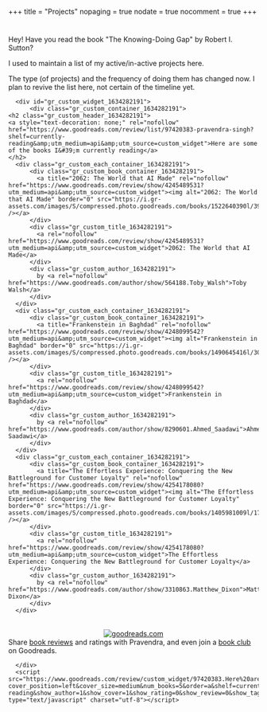 +++
title = "Projects"
nopaging = true
nodate = true
nocomment = true
+++

<div class="custom-quote">
  <h1><i class="icon-quote-left"></i></h1>
  <p> Hey! Have you read the book "The Knowing-Doing Gap" by  Robert I. Sutton?</p>
</div>

I used to maintain a list of my active/in-active projects here.

The type (of projects) and the frequency of doing them has changed now.
I plan to revive the list here, not certain of the timeline yet.



      <div id="gr_custom_widget_1634282191">
          <div class="gr_custom_container_1634282191">
    <h2 class="gr_custom_header_1634282191">
    <a style="text-decoration: none;" rel="nofollow" href="https://www.goodreads.com/review/list/97420383-pravendra-singh?shelf=currently-reading&amp;utm_medium=api&amp;utm_source=custom_widget">Here are some of the books I&#39;m currently reading</a>
    </h2>
      <div class="gr_custom_each_container_1634282191">
          <div class="gr_custom_book_container_1634282191">
            <a title="2062: The World that AI Made" rel="nofollow" href="https://www.goodreads.com/review/show/4245489531?utm_medium=api&amp;utm_source=custom_widget"><img alt="2062: The World that AI Made" border="0" src="https://i.gr-assets.com/images/S/compressed.photo.goodreads.com/books/1522640390l/39701057._SX98_.jpg" /></a>
          </div>
          <div class="gr_custom_title_1634282191">
            <a rel="nofollow" href="https://www.goodreads.com/review/show/4245489531?utm_medium=api&amp;utm_source=custom_widget">2062: The World that AI Made</a>
          </div>
          <div class="gr_custom_author_1634282191">
            by <a rel="nofollow" href="https://www.goodreads.com/author/show/564188.Toby_Walsh">Toby Walsh</a>
          </div>
      </div>
      <div class="gr_custom_each_container_1634282191">
          <div class="gr_custom_book_container_1634282191">
            <a title="Frankenstein in Baghdad" rel="nofollow" href="https://www.goodreads.com/review/show/4248099542?utm_medium=api&amp;utm_source=custom_widget"><img alt="Frankenstein in Baghdad" border="0" src="https://i.gr-assets.com/images/S/compressed.photo.goodreads.com/books/1490645416l/30780005._SX98_.jpg" /></a>
          </div>
          <div class="gr_custom_title_1634282191">
            <a rel="nofollow" href="https://www.goodreads.com/review/show/4248099542?utm_medium=api&amp;utm_source=custom_widget">Frankenstein in Baghdad</a>
          </div>
          <div class="gr_custom_author_1634282191">
            by <a rel="nofollow" href="https://www.goodreads.com/author/show/8290601.Ahmed_Saadawi">Ahmed Saadawi</a>
          </div>
      </div>
      <div class="gr_custom_each_container_1634282191">
          <div class="gr_custom_book_container_1634282191">
            <a title="The Effortless Experience: Conquering the New Battleground for Customer Loyalty" rel="nofollow" href="https://www.goodreads.com/review/show/4254178080?utm_medium=api&amp;utm_source=custom_widget"><img alt="The Effortless Experience: Conquering the New Battleground for Customer Loyalty" border="0" src="https://i.gr-assets.com/images/S/compressed.photo.goodreads.com/books/1405981009l/17924011._SX98_.jpg" /></a>
          </div>
          <div class="gr_custom_title_1634282191">
            <a rel="nofollow" href="https://www.goodreads.com/review/show/4254178080?utm_medium=api&amp;utm_source=custom_widget">The Effortless Experience: Conquering the New Battleground for Customer Loyalty</a>
          </div>
          <div class="gr_custom_author_1634282191">
            by <a rel="nofollow" href="https://www.goodreads.com/author/show/3310863.Matthew_Dixon">Matthew Dixon</a>
          </div>
      </div>
  <br style="clear: both"/>
  <center>
    <a rel="nofollow" href="https://www.goodreads.com/"><img alt="goodreads.com" style="border:0" src="https://s.gr-assets.com/images/widget/widget_logo.gif" /></a>
  </center>
  <noscript>
    Share <a rel="nofollow" href="https://www.goodreads.com/">book reviews</a> and ratings with Pravendra, and even join a <a rel="nofollow" href="https://www.goodreads.com/group">book club</a> on Goodreads.
  </noscript>
  </div>

      </div>
      <script src="https://www.goodreads.com/review/custom_widget/97420383.Here%20are%20some%20of%20the%20books%20I'm%20currently%20reading?cover_position=left&cover_size=medium&num_books=5&order=a&shelf=currently-reading&show_author=1&show_cover=1&show_rating=0&show_review=0&show_tags=0&show_title=1&sort=date_added&widget_bg_color=FFFFFF&widget_bg_transparent=&widget_border_width=1&widget_id=1634282191&widget_text_color=000000&widget_title_size=medium&widget_width=full" type="text/javascript" charset="utf-8"></script>

